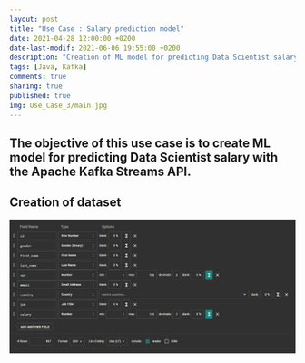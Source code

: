 ```yaml
---
layout: post
title: "Use Case : Salary prediction model"
date: 2021-04-28 12:00:00 +0200
date-last-modif: 2021-06-06 19:55:00 +0200
description: "Creation of ML model for predicting Data Scientist salary"
tags: [Java, Kafka]
comments: true
sharing: true
published: true
img: Use_Case_3/main.jpg
---
```



## The objective of this use case is to create ML model for predicting Data Scientist salary with the Apache Kafka Streams API.


## Creation of dataset

![](../assets/img/Create%20KPI's/Create%20datasets.PNG)